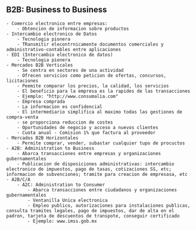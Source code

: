 ## B2B: Business to Business

	- Comercio electronico entre empresas:
		- Obtencion de informacion sobre productos
	- Intercambio electronico de Datos
		- Tecnologia pionera
		- TRansmitir elecontrnicamente documentos comerciales y administrativo-contables entre aplicaciones
	- EDI (Intercambio electronico de datos)
		- Tecnologia pionera
	- Mercados B2B Verticales
		- Se centra en sectores de una actividad
		- Ofrecen servicios como peticion de ofertas, concursos, licitaciones
		- Peemite comparar los precios, la calidad, los servicios
		- El beneficio para la empresa es la rapides de las transacciones
		- Ejemplo: "http://www.consumalia.com"
		- Empresa comprada
		- La informacion es confidencial
		- El intermediario simplifica al maximo todas las gestiones de compra-venta
		- se proporciona reduccion de costes
		- Oportunidades de negocio y acceso a nuevos clientes
		- Cuota anual - Comision 1% que factura al proveedor
	- Mercados B2B Horizontales
		- Permite comprar, vender, subastar cualquier tupo de procuctos
	- A2B: Administration to Business
		- Abarca transacciones entre empresas y organizaciones gubernamentales
		- Publicacion de disposiciones administrativas: intercambio electronico de impuestos, pago de tasas, cotizaciones SS, etc; informacion de subvenciones; tramite para creacion de empresasa, etc
	- A2B/C/A
		- A2C: Administration to Consumer
			- Abarca transacciones entre ciudadanos y organizaciones gubernamentales
			- Ventanilla Unica electronica
			- Empleo publico, autorizaciones para instalaciones publicas, consulta tramites legales, pago de impuestos, dar de alta en el padron, tarjeta de descuentos de transpote, conseguir certificado
			- Ejemplo: www.imss.gob.mx
